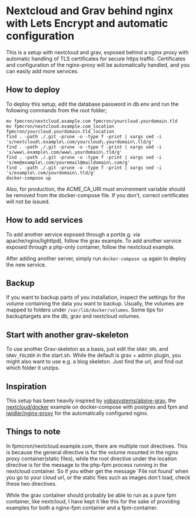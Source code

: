# Nextcloud and Grav behind nginx with Lets Encrypt and automatic configuration

This is a setup with nextcloud and grav, exposed behind a nginx proxy with automatic handling of TLS certificates for secure https traffic. Certificates and configuration of the nginx-proxy will be automatically handled, and you can easily add more services.

## How to deploy

To deploy this setup, edit the database password in db.env and run the following commands from the root folder;

```[language=bash]
mv fpmcron/nextcloud.example.com fpmcron/yourcloud.yourdomain.tld
mv fpmcron/nextcloud.example.com_location fpmcron/yourcloud.yourdomain.tld_location
find . -path ./.git -prune -o -type f -print | xargs sed -i 's/nextcloud\.example\.com/yourcloud\.yourdomain\.tld/g'
find . -path ./.git -prune -o -type f -print | xargs sed -i 's/www\.example\.com/www\.yourdomain\.tld/g'
find . -path ./.git -prune -o -type f -print | xargs sed -i 's/me@example\.com/youremail@maildomain\.com/g'
find . -path ./.git -prune -o -type f -print | xargs sed -i 's/example\.com/yourdomain\.tld/g'
docker-compose up
```

Also, for production, the ACME_CA_URI must environment variable should be removed from the docker-compose file. If you don't, correct certificates will not be issued.

## How to add services

To add another service exposed through a port(e.g. via apache/nginx/lighttpd), follow the grav example.
To add another service exposed through a php-only container, follow the nextcloud example.

After adding another server, simply run `docker-compose up` again to deploy the new service.

## Backup

If you want to backup parts of you installation, inspect the settings for the volume containing the data you want to backup. Usually, the volumes are mapped to folders under `/var/lib/docker/volumes`. Some tips for backuptargets are the db, grav and nextcloud volumes.

## Start with another grav-skeleton

To use another Grav-skeleton as a basis, just edit the `GRAV_URL` and `GRAV_FOLDER` in the start.sh. While the default is grav + admin plugin, you might also want to use e.g. a blog skeleton. Just find the url, and find out which folder it unzips.

## Inspiration

This setup has been heavily inspired by [yobasystems/alpine-grav](https://github.com/yobasystems/alpine-grav), the [nextcloud/docker](https://github.com/nextcloud/docker) example on docker-compose with postgres and fpm and [jwidler/nginx-proxy](https://github.com/jwilder/nginx-proxy) for the automatically configured nginx.

## Things to note

In fpmcron/nextcloud.example.com, there are multiple root directives. This is because the general directive is for the volume mounted in the nginx proxy container(static files), while the root directive under the location directive is for the message to the php-fpm process running in the nextcloud container. So if you either get the message 'File not found' when you go to your cloud url, or the static files such as images don't load, check these two directives.

While the grav container should probably be able to run as a pure fpm container, like nextcloud, I have kept it like this for the sake of providing examples for both a nginx-fpm container and a fpm-container.
